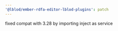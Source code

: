 ```yaml
---
'@lblod/ember-rdfa-editor-lblod-plugins': patch
---
```


fixed compat with 3.28 by importing inject as service
